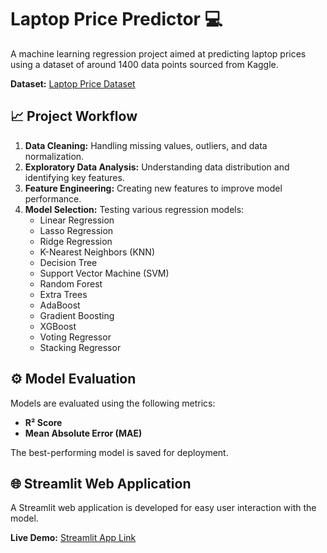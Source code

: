 # Laptop Price Predictor 💻

A machine learning regression project aimed at predicting laptop prices using a dataset of around 1400 data points sourced from Kaggle. 

**Dataset:** [Laptop Price Dataset](https://www.kaggle.com/datasets/birajkhatri/laptop-price-datasets)

## 📈 Project Workflow
1. **Data Cleaning:** Handling missing values, outliers, and data normalization.
2. **Exploratory Data Analysis:** Understanding data distribution and identifying key features.
3. **Feature Engineering:** Creating new features to improve model performance.
4. **Model Selection:** Testing various regression models:
   - Linear Regression
   - Lasso Regression
   - Ridge Regression
   - K-Nearest Neighbors (KNN)
   - Decision Tree
   - Support Vector Machine (SVM)
   - Random Forest
   - Extra Trees
   - AdaBoost
   - Gradient Boosting
   - XGBoost
   - Voting Regressor
   - Stacking Regressor

## ⚙️ Model Evaluation
Models are evaluated using the following metrics:
- **R² Score**
- **Mean Absolute Error (MAE)**

The best-performing model is saved for deployment.

## 🌐 Streamlit Web Application
A Streamlit web application is developed for easy user interaction with the model. 

**Live Demo:** [Streamlit App Link](https://laptop-price-predictor-machine-learning.onrender.com)
